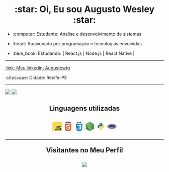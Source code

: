 <h1 align="center">:star: Oi, Eu sou Augusto Wesley :star:</h1>
<ul>
  <li><p>:computer: Estudante: Analise e desenvolvimento de sistemas<p></li>
  <li><p>:heart: Apaixonado por programação e tecnologias envolvidas </p></li>
  <li><p>:blue_book: Estudando: | React.js | Node.js | React Native | </p></li>
</ul>
<hr>
<div>
  <a href="https://www.linkedin.com/in/augustowtg/">:link: Meu linkedin: Augustowtg<a>
  <p>:cityscape: Cidade: Recife-PE<p>
<div>
<hr>
<div>
  <img height="180em" src="https://github-readme-stats.vercel.app/api?username=augustowtg&show_icons=true&theme=vue-dark&include_all_commits=true&count_private=true"/>
  <img height="180em" src="https://github-readme-stats.vercel.app/api/top-langs/?username=augustowtg&theme=vue-dark"/>
<div>
<div align=center>
  <h2>Linguagens utilizadas<h2>
  <img height="30" src="https://raw.githubusercontent.com/github/explore/80688e429a7d4ef2fca1e82350fe8e3517d3494d/topics/javascript/javascript.png">
  <img height="30" src="https://raw.githubusercontent.com/github/explore/80688e429a7d4ef2fca1e82350fe8e3517d3494d/topics/html/html.png">
  <img height="30" src="https://raw.githubusercontent.com/github/explore/80688e429a7d4ef2fca1e82350fe8e3517d3494d/topics/css/css.png"> 
  <img height="30" src="https://raw.githubusercontent.com/github/explore/80688e429a7d4ef2fca1e82350fe8e3517d3494d/topics/nodejs/nodejs.png">
  <img height="30" src="https://raw.githubusercontent.com/github/explore/80688e429a7d4ef2fca1e82350fe8e3517d3494d/topics/python/python.png">
  <img height="30" src="https://raw.githubusercontent.com/github/explore/80688e429a7d4ef2fca1e82350fe8e3517d3494d/topics/php/php.png">
<div>
<hr>
  <p>Visitantes no Meu Perfil</p>
<img src="https://profile-counter.glitch.me/gmadeiradev/count.svg">
